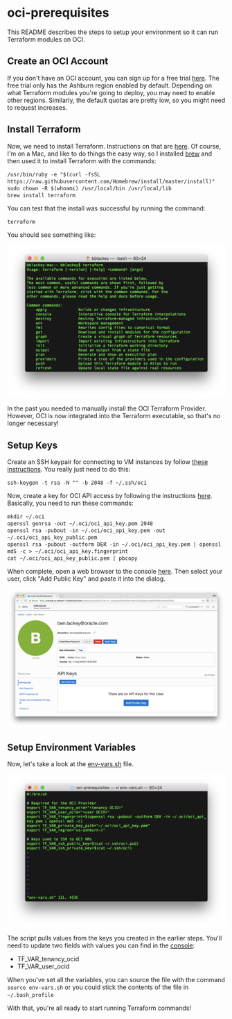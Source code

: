 # oci-prerequisites

This README describes the steps to setup your environment so it can run Terraform modules on OCI.

## Create an OCI Account
If you don't have an OCI account, you can sign up for a free trial [here](https://cloud.oracle.com/en_US/tryit).  The free trial only has the Ashburn region enabled by default.  Depending on what Terraform modules you're going to deploy, you may need to enable other regions.  Similarly, the default quotas are pretty low, so you might need to request increases.

## Install Terraform

Now, we need to install Terraform.  Instructions on that are [here](https://www.terraform.io/intro/getting-started/install.html).  Of course, I'm on a Mac, and like to do things the easy way, so I installed [brew](https://brew.sh/) and then used it to install Terraform with the commands:

    /usr/bin/ruby -e "$(curl -fsSL https://raw.githubusercontent.com/Homebrew/install/master/install)"
    sudo chown -R $(whoami) /usr/local/bin /usr/local/lib
    brew install terraform

You can test that the install was successful by running the command:

    terraform

You should see something like:

![](./images/1%20-%20terraform.png)

In the past you needed to manually install the OCI Terraform Provider.  However, OCI is now integrated into the Terraform executable, so that's no longer necessary!

## Setup Keys
Create an SSH keypair for connecting to VM instances by follow [these instructions](https://docs.us-phoenix-1.oraclecloud.com/Content/GSG/Tasks/creatingkeys.htm).  You really just need to do this:

    ssh-keygen -t rsa -N "" -b 2048 -f ~/.ssh/oci

Now, create a key for OCI API access by following the instructions [here](https://docs.us-phoenix-1.oraclecloud.com/Content/API/Concepts/apisigningkey.htm).  Basically, you need to run these commands:

    mkdir ~/.oci
    openssl genrsa -out ~/.oci/oci_api_key.pem 2048
    openssl rsa -pubout -in ~/.oci/oci_api_key.pem -out ~/.oci/oci_api_key_public.pem
    openssl rsa -pubout -outform DER -in ~/.oci/oci_api_key.pem | openssl md5 -c > ~/.oci/oci_api_key.fingerprint
    cat ~/.oci/oci_api_key_public.pem | pbcopy

When complete, open a web browser to the console [here](https://console.us-phoenix-1.oraclecloud.com/a/identity/users).  Then select your user, click "Add Public Key" and paste it into the dialog.

![](./images/3%20-%20console.png)

## Setup Environment Variables
Now, let's take a look at the [env-vars.sh](env-vars.sh) file.

![](./images/4%20-%20env-vars.png)

The script pulls values from the keys you created in the earlier steps.  You'll need to update two fields with values you can find in the [console](https://console.us-phoenix-1.oraclecloud.com/):

* TF_VAR_tenancy_ocid
* TF_VAR_user_ocid

When you've set all the variables, you can source the file with the command `source env-vars.sh` or you could stick the contents of the file in `~/.bash_profile`

With that, you're all ready to start running Terraform commands!
